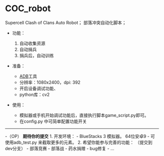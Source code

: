 # COC_robot 
Supercell Clash of Clans Auto Robot； 部落冲突自动化脚本；
- 功能：
    1. 自动收集资源
    2. 自动捐兵
    3. 捐兵后，自动训练

- 准备：
    - [ADB](https://dl.google.com/android/repository/platform-tools_r34.0.5-windows.zip?hl=zh-cn)工具
    - 分辨率：1080x2400，dpi: 392
    - 开启设备调试功能、
    - python库：cv2

- 使用：
    - 模拟器或手机开始调试功能后，直接执行脚本game_script.py即可。
    - 在config.py 中可简单配置功能开关

---

-（OP） **期待你的提交**
    1. 开发环境：
        - BlueStacks 3 模拟器。 64位安卓9
        - 可使用adb_test.py 来截取更多的元素。
    2. 希望你能参与完善的功能： （提交到dev分支）
        - 部落竞赛
        - 部落战
        - 药水捐赠
        - bug修复
        - ...
